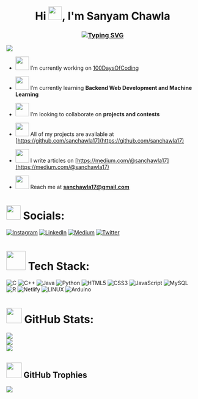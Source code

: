 <h1 align="center">Hi <img src="https://media.giphy.com/media/hvRJCLFzcasrR4ia7z/giphy.gif" width="35">, I'm Sanyam Chawla</h1>
<h3 align="center"><a href="https://git.io/typing-svg"><img src="https://readme-typing-svg.herokuapp.com?font=Playfair&weight=600&size=27&duration=4000&pause=750&color=5BF0E9&center=true&vCenter=true&width=450&height=40&lines=Namaste+%2C+It's+nice+to+meet+you+%E2%9D%A4%EF%B8%8F;A+passionate+programmer+from+India+%F0%9F%87%AE%F0%9F%87%B3;Self+taught+front+end+Developer+%F0%9F%91%A8%E2%80%8D%F0%9F%92%BB;Computer+Science+Student+%F0%9F%92%BB;(%E3%81%A3%E2%97%94%E2%97%A1%E2%97%94)%E3%81%A3+%E2%99%A5++%F0%9D%95%80+%F0%9D%95%9D%F0%9D%95%A0%F0%9D%95%A7%F0%9D%95%96+%F0%9D%95%A5%F0%9D%95%A0+%F0%9D%95%94%F0%9D%95%A0%F0%9D%95%95%F0%9D%95%96++%E2%99%A5" alt="Typing SVG" /></a></h3>

[![](https://visitcount.itsvg.in/api?id=sanchawla17&icon=0&color=0)](https://visitcount.itsvg.in)

-  <img src="https://media.tenor.com/qfIdK2F8hroAAAAi/kater-work-kater.gif" width=35px> I’m currently working on [100DaysOfCoding](https://github.com/sanchawla17/100DaysOfCoding)

-  <img src="https://media.tenor.com/svF4QQ7YGPIAAAAi/reading-learning.gif" width=35px> I’m currently learning **Backend Web Development and Machine Learning**

- <img src="https://media.tenor.com/L1A0_Mcdo7cAAAAi/dm4uz3-foekoe.gif" width=35px> I’m looking to collaborate on **projects and contests**

- <img src="https://media.tenor.com/ZjbA7poXBnkAAAAi/smiling-cat-cat.gif" width=35px> All of my projects are available at [https://github.com/sanchawla17](https://github.com/sanchawla17)

- <img src="https://media.tenor.com/-qgiV5fFGskAAAAi/dm4uz3-foekoe.gif" width=35px> I write articles on [https://medium.com/@sanchawla17](https://medium.com/@sanchawla17)

- <img src="https://media.tenor.com/4s8RxnXHt-4AAAAi/icon-cute.gif"  width=35px> Reach me at **sanchawla17@gmail.com**

# <img src="https://media.tenor.com/b3EMWPy6aoYAAAAi/nuevacreative-earth.gif"  width=37px> Socials:
[![Instagram](https://img.shields.io/badge/Instagram-%23E4405F.svg?logo=Instagram&logoColor=white)](https://instagram.com/sanyamchawla17) [![LinkedIn](https://img.shields.io/badge/LinkedIn-%230077B5.svg?logo=linkedin&logoColor=white)](https://linkedin.com/in/sanyam-chawla-b6b34019b) [![Medium](https://img.shields.io/badge/Medium-12100E?logo=medium&logoColor=white)](https://medium.com/@sanchawla17) [![Twitter](https://img.shields.io/badge/Twitter-%231DA1F2.svg?logo=Twitter&logoColor=white)](https://twitter.com/sanyamchawla_17) 

# <img src="https://media.tenor.com/McUZ9VgyKqEAAAAi/tkthao219-peach.gif" width=50px> Tech Stack:
![C](https://img.shields.io/badge/c-%2300599C.svg?style=for-the-badge&logo=c&logoColor=white) ![C++](https://img.shields.io/badge/c++-%2300599C.svg?style=for-the-badge&logo=c%2B%2B&logoColor=white) ![Java](https://img.shields.io/badge/java-%23ED8B00.svg?style=for-the-badge&logo=java&logoColor=white)  ![Python](https://img.shields.io/badge/python-3670A0?style=for-the-badge&logo=python&logoColor=ffdd54) ![HTML5](https://img.shields.io/badge/html5-%23E34F26.svg?style=for-the-badge&logo=html5&logoColor=white) ![CSS3](https://img.shields.io/badge/css3-%231572B6.svg?style=for-the-badge&logo=css3&logoColor=white) ![JavaScript](https://img.shields.io/badge/javascript-%23323330.svg?style=for-the-badge&logo=javascript&logoColor=%23F7DF1E) <!-- ![MongoDB](https://img.shields.io/badge/MongoDB-%234ea94b.svg?style=for-the-badge&logo=mongodb&logoColor=white)  ![Express.js](https://img.shields.io/badge/express.js-%23404d59.svg?style=for-the-badge&logo=express&logoColor=%2361DAFB) ![React](https://img.shields.io/badge/react-%2320232a.svg?style=for-the-badge&logo=react&logoColor=%2361DAFB) ![NodeJS](https://img.shields.io/badge/node.js-6DA55F?style=for-the-badge&logo=node.js&logoColor=white) --> ![MySQL](https://img.shields.io/badge/mysql-%2300f.svg?style=for-the-badge&logo=mysql&logoColor=white) <!--  ![PHP](https://img.shields.io/badge/php-%23777BB4.svg?style=for-the-badge&logo=php&logoColor=white) ![Bootstrap](https://img.shields.io/badge/bootstrap-%23563D7C.svg?style=for-the-badge&logo=bootstrap&logoColor=white) --> ![R](https://img.shields.io/badge/r-%23276DC3.svg?style=for-the-badge&logo=r&logoColor=white) <!-- ![AWS](https://img.shields.io/badge/AWS-%23FF9900.svg?style=for-the-badge&logo=amazon-aws&logoColor=white) ![Azure](https://img.shields.io/badge/azure-%230072C6.svg?style=for-the-badge&logo=azure-devops&logoColor=white) ![Google Cloud](https://img.shields.io/badge/Google%20Cloud-%234285F4.svg?style=for-the-badge&logo=google-cloud&logoColor=white) --> ![Netlify](https://img.shields.io/badge/netlify-%23000000.svg?style=for-the-badge&logo=netlify&logoColor=#00C7B7) <!--	![Figma](https://img.shields.io/badge/figma-%23F24E1E.svg?style=for-the-badge&logo=figma&logoColor=white) -->![LINUX](https://img.shields.io/badge/Linux-FCC624?style=for-the-badge&logo=linux&logoColor=black) ![Arduino](https://img.shields.io/badge/-Arduino-00979D?style=for-the-badge&logo=Arduino&logoColor=white)

# <img src = "https://media.tenor.com/LSHKMiRdLggAAAAi/statistics-trending-up.gif" width = 40px> GitHub Stats:
![](https://github-readme-stats.vercel.app/api?username=sanchawla17&theme=highcontrast&hide_border=false&include_all_commits=true&count_private=false)<br/>
![](https://github-readme-streak-stats.herokuapp.com/?user=sanchawla17&theme=highcontrast&hide_border=false)<br/>
![](https://github-readme-stats.vercel.app/api/top-langs/?username=sanchawla17&theme=highcontrast&hide_border=false&include_all_commits=true&count_private=false&layout=compact)

## <img src = "https://media.tenor.com/8Er0lHRnauMAAAAi/trophy.gif" width = 40px> GitHub Trophies
![](https://github-profile-trophy.vercel.app/?username=sanchawla17&theme=tokyonight&no-frame=false&no-bg=true&margin-w=4)

